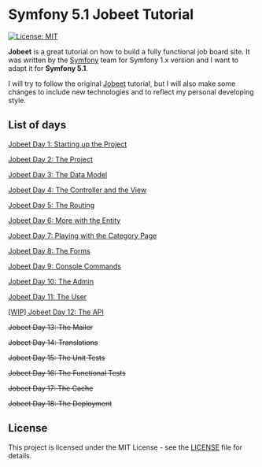 # Symfony 5.1 Jobeet Tutorial

[![License: MIT](https://img.shields.io/badge/License-MIT-green.svg)](https://opensource.org/licenses/MIT)

**Jobeet** is a great tutorial on how to build a fully functional job board site. It was written by the [Symfony][1] team for Symfony 1.x version and I want to adapt it for **Symfony 5.1**.
  
I will try to follow the original [Jobeet][2] tutorial, but I will also make some changes to include new technologies and to reflect my personal developing style.

## List of days

[Jobeet Day 1: Starting up the Project](docs/days/day-1.md)

[Jobeet Day 2: The Project](days/day-2.md)

[Jobeet Day 3: The Data Model](days/day-3.md)

[Jobeet Day 4: The Controller and the View](days/day-4.md)

[Jobeet Day 5: The Routing](days/day-5.md)

[Jobeet Day 6: More with the Entity](days/day-6.md)

[Jobeet Day 7: Playing with the Category Page](days/day-7.md)

[Jobeet Day 8: The Forms](days/day-8.md)

[Jobeet Day 9: Console Commands](days/day-9.md)

[Jobeet Day 10: The Admin](days/day-10.md)

[Jobeet Day 11: The User](days/day-11.md)

[[WIP] Jobeet Day 12: The API](days/day-12.md)

<del>Jobeet Day 13: The Mailer</del>

<del>Jobeet Day 14: Translations</del>

<del>Jobeet Day 15: The Unit Tests</del>

<del>Jobeet Day 16: The Functional Tests</del>

<del>Jobeet Day 17: The Cache</del>

<del>Jobeet Day 18: The Deployment</del>

## License

This project is licensed under the MIT License - see the [LICENSE][3] file for details.

[1]: https://symfony.com
[2]: https://symfony.com/legacy/doc/jobeet?orm=Propel
[3]: https://github.com/gregurco/jobeet-tutorial/blob/master/LICENSE
[4]: https://github.com/gregurco/jobeet-tutorial/issues/new
[5]: https://github.com/gregurco/jobeet-tutorial/graphs/contributors
[6]: https://github.com/gregurco/jobeet/graphs/contributors
[7]: https://github.com/gregurco/jobeet-tutorial/projects/1
